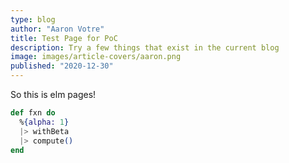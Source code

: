 ```yaml
---
type: blog
author: "Aaron Votre"
title: Test Page for PoC
description: Try a few things that exist in the current blog
image: images/article-covers/aaron.png
published: "2020-12-30"
---
```


So this is elm pages!

```elixir
def fxn do
  %{alpha: 1}
  |> withBeta
  |> compute()
end
```

